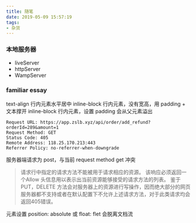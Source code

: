 ```yaml
---
title: 随笔
date: 2019-05-09 15:57:19
tags:
- 杂货
---
```


### 本地服务器
- liveServer
- httpServer
- WampServer

### familiar essay
text-align 行内元素水平居中
inline-block 行内元素，没有宽高，用 padding + 文本撑开
inline-block 行内元素，设置 padding 会从父元素溢出

```
Request URL: https://app.zslb.xyz/api/order/add_refund?orderId=289&amount=1
Request Method: GET
Status Code: 405
Remote Address: 118.25.170.213:443
Referrer Policy: no-referrer-when-downgrade
```
服务器端请求为 post，与当前 request method get 冲突

> 请求行中指定的请求方法不能被用于请求相应的资源。
  该响应必须返回一个Allow 头信息用以表示出当前资源能够接受的请求方法的列表。
  鉴于 PUT，DELETE 方法会对服务器上的资源进行写操作，因而绝大部分的网页服务器都不支持或者在默认配置下不允许上述请求方法，对于此类请求均会返回405错误。

元素设置 position: absolute 或 float: flet 会脱离文档流
